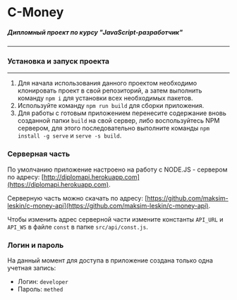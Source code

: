 # C-Money
##### Дипломный проект по курсу "JavaScript-разработчик"
***

### Установка и запуск проекта
***
1. Для начала использования данного проектом необходимо клонировать проект в свой репозиторий, а затем выполнить команду `npm i` для установки всех необходимых пакетов.
2. Используйте команду `npm run build` для сборки приложения.
3. Для работы с готовым приложением перенесите содержание вновь созданной папки `build` на свой сервер, либо воспользуйтесь NPM сервером, для этого последовательно выполните команды `npm install -g serve` и `serve -s build`.

### Серверная часть
По умолчанию приложение настроенo на работу с NODE.JS - сервером по адресу: [http://diplomapi.herokuapp.com](https://diplomapi.herokuapp.com).

Серверную часть можно скачать по адресу: [https://github.com/maksim-leskin/c-money-api](https://github.com/maksim-leskin/c-money-api).

Чтобы изменить адрес серверной части измените константы `API_URL` и `API_WS` в файле `const` в папке `src/api/const.js`.

### Логин и пароль
На данный момент для доступа в приложение создана только одна учетная запись:
* Логин: `developer`
* Пароль: `methed`
